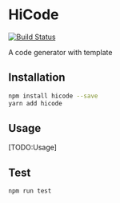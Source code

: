 # HiCode

[![Build Status](https://travis-ci.org/denlly/hicode.svg?branch=develop)](https://travis-ci.org/denlly/hicode)

A code generator with template

## Installation

```sh
npm install hicode --save
yarn add hicode
```

## Usage

[TODO:Usage]

## Test

```sh
npm run test
```
